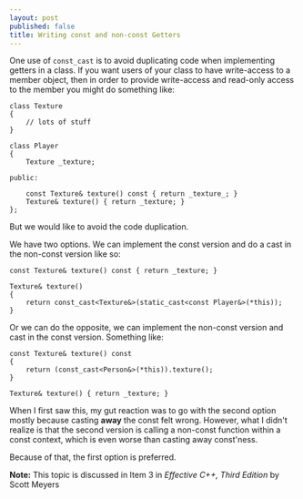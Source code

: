 ```yaml
---
layout: post
published: false
title: Writing const and non-const Getters
---
```

One use of `const_cast` is to avoid duplicating code when implementing getters in a class. If you want users of your class to have write-access to a member object, then in order to provide write-access and read-only access to the member you might do something like:

```
class Texture
{
    // lots of stuff
}

class Player
{
    Texture _texture;

public:
    
    const Texture& texture() const { return _texture_; }
    Texture& texture() { return _texture; }
};
```

But we would like to avoid the code duplication. 

We have two options. We can implement the const version and do a cast in the non-const version like so:


```
const Texture& texture() const { return _texture; }

Texture& texture() 
{
    return const_cast<Texture&>(static_cast<const Player&>(*this));
}
```

Or we can do the opposite, we can implement the non-const version and cast in the const version. Something like:

```
const Texture& texture() const
{ 
    return (const_cast<Person&>(*this)).texture();
}

Texture& texture() { return _texture; }
```

When I first saw this, my gut reaction was to go with the second option mostly because casting **away** the const felt wrong. However, what I didn't realize is that the second version is calling a non-const function within a const context, which is even worse than casting away const'ness.

Because of that, the first option is preferred.

**Note:** This topic is discussed in Item 3 in *Effective C++, Third Edition* by Scott Meyers
